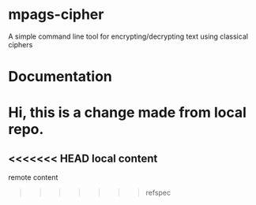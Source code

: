 # mpags-cipher
A simple command line tool for encrypting/decrypting text using classical ciphers

# Documentation

# Hi, this is a change made from local repo.

<<<<<<< HEAD
local content
-------
remote content
>>>>>>> refspec